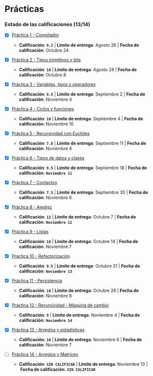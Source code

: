 # Prácticas

### Estado de las calificaciones (13/14)

* [x] [Práctica 1 - Compilador](P01)
    * **Calificación**: **`9.2`** | **Límite de entrega**: Agosto 26 | **Fecha de calificación**: Octubre 24

* [x] [Práctica 2 - Tipos primitivos y bits](P02)
    * **Calificación**: **`10`** | **Límite de entrega**: Agosto 28 | **Fecha de calificación**: Octubre 8

* [x] [Práctica 3 - Variables, tipos y operadores](P03)
    * **Calificación**: **`9.5`** | **Límite de entrega**: Septiembre 2 | **Fecha de calificación**: Noviembre 4

* [x] [Práctica 4 - Ciclos y funciones](P04)
    * **Calificación**: **`10`** | **Límite de entrega**: Septiembre 4 | **Fecha de calificación**: Noviembre 10

* [x] [Práctica 5 - Recursividad con Euclides](P05)
    * **Calificación**: **`7.8`** | **Límite de entrega**: Septiembre 11 | **Fecha de calificación**: Noviembre 4

* [x] [Práctica 6 - Tipos de datos y clases](P06)
    * **Calificación**: **`9.5`** | **Límite de entrega**: Septiembre 18 | **Fecha de calificación**: **`Noviembre 11`**

* [x] [Práctica 7 - Contactos](P07)
    * **Calificación**: **`7.5`** | **Límite de entrega**: Septiembre 30 | **Fecha de calificación**: Noviembre 6

* [x] [Práctica 8 - Ajedrez](P08)
    * **Calificación**: **`12`** | **Límite de entrega**: Octubre 7 | **Fecha de calificación**: **`Noviembre 11`**

* [x] [Práctica 9 - Listas](P09)
    * **Calificación**: **`10`** | **Límite de entrega**: Octubre 14 | **Fecha de calificación**: Noviembre 7

* [x] [Práctica 10 - Refactorización](P10)
    * **Calificación**: **`9.5`** | **Límite de entrega**: Octubre 21 | **Fecha de calificación**: **`Noviembre 13`**

* [x] [Práctica 11 - Persistencia](P11)
    * **Calificación**: **`10`** | **Límite de entrega**: Octubre 28 | **Fecha de calificación**: Noviembre 8

* [x] [Práctica 12 - Recursividad - Máquina de cambio](P12)
    * **Calificación**: **`9`** | **Límite de entrega**: Noviembre 4 | **Fecha de calificación**: **`Noviembre 14`**

* [x] [Práctica 13 - Arreglos y estadísticas](P13)
    * **Calificación**: **`10`** | **Límite de entrega**: Noviembre 6 | **Fecha de calificación**: Noviembre 7

* [ ] [Práctica 14 - Arreglos y Matrices](P14)
    * **Calificación**: **`SIN CALIFICAR`** | **Límite de entrega**: Noviembre 13 | **Fecha de calificación**: **`SIN CALIFICAR`**
